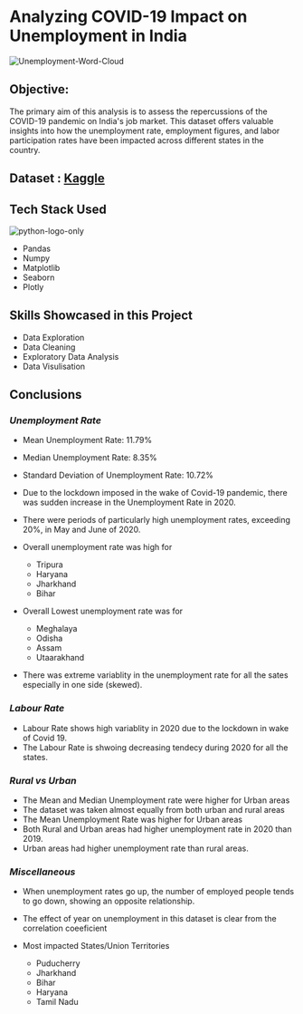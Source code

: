 # **Analyzing COVID-19 Impact on Unemployment in India**

![Unemployment-Word-Cloud](https://github.com/harshitgahlaut/CognoRise_InfoTech_Internship/assets/142779836/4913d652-60b3-4945-8359-5191c2b094e6)

## **Objective:**
The primary aim of this analysis is to assess the repercussions of the COVID-19 pandemic on India's job market. This dataset offers valuable insights into how the unemployment rate, employment figures, and labor participation rates have been impacted across different states in the country.

## **Dataset** : [Kaggle](https://www.kaggle.com/datasets/gokulrajkmv/unemployment-in-india)

## **Tech Stack Used**

![python-logo-only](https://github.com/harshitgahlaut/CognoRise_InfoTech_Internship/assets/142779836/a7bf9885-e706-4719-abb0-f3d22d924187)

- Pandas
- Numpy
- Matplotlib
- Seaborn
- Plotly

## **Skills Showcased in this Project**

- Data Exploration
- Data Cleaning
- Exploratory Data Analysis
- Data Visulisation

## **Conclusions**
### *Unemployment Rate*
- Mean Unemployment Rate: 11.79%
- Median Unemployment Rate: 8.35%
- Standard Deviation of Unemployment Rate: 10.72%
- Due to the lockdown imposed in the wake of Covid-19 pandemic, there was sudden increase in the Unemployment Rate in 2020.
- There were periods of particularly high unemployment rates, exceeding 20%, in May and June of 2020.
- Overall unemployment rate was high for
    - Tripura
    - Haryana
    - Jharkhand
    - Bihar

- Overall Lowest unemployment rate was for
    - Meghalaya
    - Odisha
    - Assam
    - Utaarakhand
- There was extreme variablity in the unemployment rate for all the sates especially in one side (skewed).

### *Labour Rate*
- Labour Rate shows high variablity in 2020 due to the lockdown in wake of Covid 19.
- The Labour Rate is shwoing decreasing tendecy during 2020 for all the states.

### *Rural vs Urban*
- The Mean and Median Unemployment rate were higher for Urban areas
- The dataset was taken almost equally from both urban and rural areas
- The Mean Unemployment Rate was higher for Urban areas
- Both Rural and Urban areas had higher unemployment rate in 2020 than 2019.
- Urban areas had higher unemployment rate than rural areas.

### *Miscellaneous*
- When unemployment rates go up, the number of employed people tends to go down, showing an opposite relationship.
- The effect of year on unemployment in this dataset is clear from the correlation coeeficient

- Most impacted States/Union Territories
    - Puducherry
    - Jharkhand
    - Bihar
    - Haryana
    - Tamil Nadu



